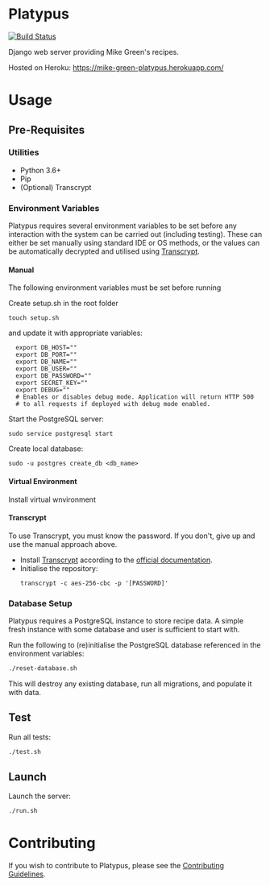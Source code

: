 Platypus
========
[![Build Status](https://travis-ci.com/MyNameIsMikeGreen/platypus.svg?branch=master)](https://travis-ci.com/MyNameIsMikeGreen/platypus)

Django web server providing Mike Green's recipes.

Hosted on Heroku: https://mike-green-platypus.herokuapp.com/

# Usage

## Pre-Requisites

### Utilities
* Python 3.6+
* Pip
* (Optional) Transcrypt

### Environment Variables

Platypus requires several environment variables to be set before any interaction with the system can be carried out (including testing). These can either be set manually using standard IDE or OS methods, or the values can be automatically decrypted and utilised using [Transcrypt](https://github.com/elasticdog/transcrypt).

#### Manual

The following environment variables must be set before running

Create setup.sh in the root folder

    touch setup.sh

and update it with appropriate variables:

      export DB_HOST=""
      export DB_PORT=""
      export DB_NAME=""
      export DB_USER=""
      export DB_PASSWORD=""
      export SECRET_KEY=""
      export DEBUG=""
      # Enables or disables debug mode. Application will return HTTP 500
      # to all requests if deployed with debug mode enabled.

Start the PostgreSQL server:

    sudo service postgresql start

Create local database:

    sudo -u postgres create_db <db_name>

#### Virtual Environment

Install virtual wnvironment


#### Transcrypt

To use Transcrypt, you must know the password. If you don't, give up and use the manual approach above.

* Install [Transcrypt](https://github.com/elasticdog/transcrypt) according to the [official documentation](https://github.com/elasticdog/transcrypt/blob/main/INSTALL.md).
* Initialise the repository:
  ```
  transcrypt -c aes-256-cbc -p '[PASSWORD]'
  ```

### Database Setup

Platypus requires a PostgreSQL instance to store recipe data. A simple fresh instance with some database and user is sufficient to start with.

Run the following to (re)initialise the PostgreSQL database referenced in the environment variables:

```bash
./reset-database.sh
```

This will destroy any existing database, run all migrations, and populate it with data.

## Test

Run all tests:

```bash
./test.sh
```

## Launch

Launch the server:

```bash
./run.sh
```

# Contributing
If you wish to contribute to Platypus, please see the [Contributing Guidelines](CONTRIBUTING.md).